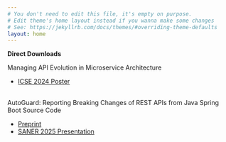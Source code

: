 ```yaml
---
# You don't need to edit this file, it's empty on purpose.
# Edit theme's home layout instead if you wanna make some changes
# See: https://jekyllrb.com/docs/themes/#overriding-theme-defaults
layout: home
---
```



__Direct Downloads__

Managing API Evolution in Microservice Architecture
- [ICSE 2024 Poster](resources/ICSE_DS_Poster_Lercher_2024.pdf)
<br/><br/>

AutoGuard: Reporting Breaking Changes of REST APIs from Java Spring Boot Source Code
- [Preprint](resources/AutoGuard_Paper_preprint_Lercher.pdf)
- [SANER 2025 Presentation](resources/AutoGuard_Presentation_Lercher.pdf)


